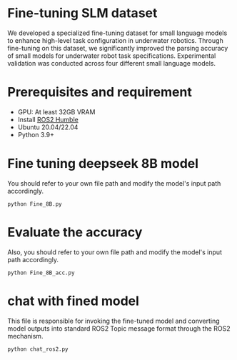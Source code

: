 # Fine-tuning SLM dataset

We developed a specialized fine-tuning dataset for small language models to enhance high-level task configuration in underwater robotics. Through fine-tuning on this dataset, we significantly improved the parsing accuracy of small models for underwater robot task specifications. Experimental validation was conducted across four different small language models.

# Prerequisites and requirement 
* GPU: At least 32GB VRAM
* Install [ROS2 Humble](https://docs.ros.org/en/humble/)
* Ubuntu 20.04/22.04
* Python 3.9+


# Fine tuning deepseek 8B model
You should refer to your own file path and modify the model's input path accordingly.
```
python Fine_8B.py
```

# Evaluate the accuracy
Also, you should refer to your own file path and modify the model's input path accordingly.
```
python Fine_8B_acc.py
```


# chat with fined model
This file is responsible for invoking the fine-tuned model and converting model outputs into standard ROS2 Topic message format through the ROS2 mechanism.
```
python chat_ros2.py
```

